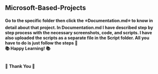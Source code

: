 ## Microsoft-Based-Projects
#### Go to the specific folder then click the :star:Documentation.md:star:&nbsp;to know in detail about that project. In Documentation.md I have described step by step process with the necessary screenshots, code, and scripts. I have also uploaded the scripts as a separate file in the Script folder. All you have to do is just follow the steps 🙂 <br> :books: Happy Learning! :books:
<br>:diamond_shape_with_a_dot_inside: <b>Thank You<b> :diamond_shape_with_a_dot_inside:
